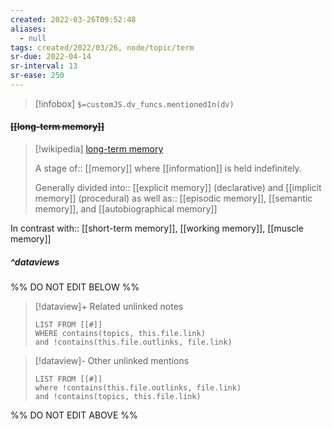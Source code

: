 ```yaml
---
created: 2022-03-26T09:52:48 
aliases:
  - null
tags: created/2022/03/26, node/topic/term
sr-due: 2022-04-14
sr-interval: 13
sr-ease: 250
---
```

> [!infobox]
`$=customJS.dv_funcs.mentionedIn(dv)`

#### <s class="topic-title">[[long-term memory]]</s>

> [!wikipedia] [long-term memory](https://en.wikipedia.org/wiki/Long-term%20memory)
> 
> A stage of:: [[memory]] 
> where [[information]] is held indefinitely. 
> 
> Generally divided 
> into:: [[explicit memory]] (declarative) and [[implicit memory]] (procedural)
> as well as:: [[episodic memory]], [[semantic memory]], and [[autobiographical memory]]

In contrast with:: [[short-term memory]], [[working memory]], [[muscle memory]]

##### ^dataviews

%% DO NOT EDIT BELOW %%
> [!dataview]+ Related unlinked notes
> ```dataview
> LIST FROM [[#]]
> WHERE contains(topics, this.file.link)
> and !contains(this.file.outlinks, file.link)
> ```
 
> [!dataview]- Other unlinked mentions
> ```dataview
> LIST FROM [[#]]
> where !contains(this.file.outlinks, file.link)
> and !contains(topics, this.file.link)
> ```

%% DO NOT EDIT ABOVE %%
